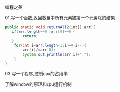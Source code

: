 编程之美

01,写一个函数,返回数组中所有元素被第一个元素除的结果

```java
public static void returnAll2(int[] arr){
   if(arr.length==0||arr[0]==0){
		return;
   }
    for(int i=arr.length-1;i>=0;i--){
     	arr[i]/=arr[0];
        System.out.println(arr[i]+",");
    }
}
```

03.写一个程序,控制cpu的占用率

了解window的原理和cpu运行机制
